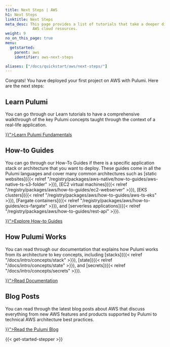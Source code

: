 ```yaml
---
title: Next Steps | AWS
h1: Next Steps
linktitle: Next Steps
meta_desc: This page provides a list of tutorials that take a deeper dive into
            AWS cloud resources.
weight: 9
no_on_this_page: true
menu:
  getstarted:
    parent: aws
    identifier: aws-next-steps

aliases: ["/docs/quickstart/aws/next-steps/"]
---
```


Congrats! You have deployed your first project on AWS with Pulumi. Here are the next steps:

## Learn Pulumi

You can go through our Learn tutorials to have a comprehensive walkthrough of the key Pulumi concepts taught through the context of a real-life application.

<div class="flex justify-left py-6">
    <a class="btn btn-lg mx-1 my-1" href="{{< relref "/learn/pulumi-fundamentals/" >}}">Learn Pulumi Fundamentals</a>
</div>

## How-to Guides

You can go through our How-To Guides if there is a specific application stack or architecture that you want to deploy. These guides come in all the Pulumi languages and cover many common architectures such as [static websites]({{< relref "/registry/packages/aws-native/how-to-guides/aws-native-ts-s3-folder" >}}), [EC2 virtual machines]({{< relref "/registry/packages/aws/how-to-guides/ec2-webserver" >}}), [EKS clusters]({{< relref "/registry/packages/aws/how-to-guides/aws-ts-eks" >}}), [Fargate containers]({{< relref "/registry/packages/aws/how-to-guides/ecs-fargate" >}}), and [serverless applications]({{< relref "/registry/packages/aws/how-to-guides/rest-api" >}}).

<div class="flex justify-left py-6">
    <a class="btn btn-lg mx-1 my-1" href="{{< relref "/registry/packages/aws/how-to-guides" >}}">Explore How-to Guides</a>
</div>

## How Pulumi Works

You can read through our documentation that explains how Pulumi works from its architecture to key concepts, including [stacks]({{< relref "/docs/intro/concepts/stack" >}}), [state]({{< relref "/docs/intro/concepts/state" >}}), and [secrets]({{< relref "/docs/intro/concepts/secrets" >}}).

<div class="flex justify-left py-6">
    <a class="btn btn-lg mx-1 my-1" href="{{< relref "/docs/intro/concepts/" >}}">Read Documentation</a>
</div>

## Blog Posts

You can read through the latest blog posts about AWS that discuss everything from new AWS features and products supported by Pulumi to technical AWS architecture best practices.

<div class="flex justify-left py-6">
    <a class="btn btn-lg mx-1 my-1" href="{{< relref "/blog/tag/aws" >}}">Read the Pulumi Blog</a>
</div>

{{< get-started-stepper >}}
